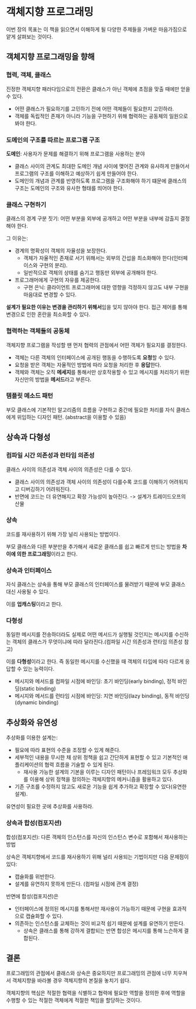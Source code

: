 # 객체지향 프로그래밍

이번 장의 목표는 이 책을 읽으면서 이해하게 될 다양한 주제들을 가벼운 마음가짐으로 얕게 살펴보는 것이다.

## 객체지향 프로그래밍을 향해

### 협력, 객체, 클래스

진정한 객체지향 패러다임으로의 전환은 클래스가 아닌 객체에 초점을 맞출 때에만 얻을 수 있다.

* 어떤 클래스가 필요하기를 고민하기 전에 어떤 객체들이 필요한지 고민하라.
* 객체를 독립적인 존재가 아니라 기능을 구현하기 위해 협력하는 공동체의 일원으로 봐야 한다.

### 도메인의 구조를 따르는 프로그램 구조

**도메인**: 사용자가 문제를 해결하기 위해 프로그램을 사용하는 분야

* 클래스 사이의 관계도 최대한 도메인 개념 사이에 맺어진 관계와 유사하게 만들어서 프로그램의 구조를 이해하고 예상하기 쉽게 만들어야 한다.
* 도메인의 개념과 관계를 반영하도록 프로그램을 구조화해야 하기 떄문에 클래스의 구조는 도메인의 구조와 유사한 형태를 띄어야 한다.

### 클래스 구현하기

클래스의 경계 구분 짓기: 어떤 부분을 외부에 공개하고 어떤 부분을 내부에 감출지 결정해야 한다.

그 이유는: 
* 경계의 명확성이 객체의 자율성을 보장한다.
  * 객체가 자율적인 존재로 서기 위해서는 외부의 간섭을 최소화해야 한다(인터페이스와 구현의 분리).
  * 일반적으로 객체의 상태를 숨기고 행동만 외부에 공개해야 한다.
* 프로그래머에게 구현의 자유를 제공한다.
  * 구현 은닉: 클라이언트 프로그래머에 대한 영향을 걱정하지 않고도 내부 구현을 마음대로 변경할 수 있다.

**설계가 필요한 이유는 변경을 관리하기 위해서**임을 잊지 않아야 한다. 접근 제어를 통해 변경으로 인한 혼란을 최소화할 수 있다.

### 협력하는 객체들의 공동체

객체지향 프로그램을 작성할 땐 먼저 협력의 관점에서 어떤 객체가 필요지를 결정한다.

* 객체는 다른 객체의 인터페이스에 공개된 행동을 수행하도록 **요청**할 수 있다.
* 요청을 받은 객체는 자율적인 방법에 따라 요청을 처리한 후 **응답**한다.
* 객체와 객체는 오직 **메세지**를 통해서만 상호작용할 수 있고 메시지를 처리하기 위한 자신만의 방법을 **메서드**라고 부른다.

### 템플릿 메소드 패턴

부모 클래스에 기본적인 알고리즘의 흐름을 구현하고 중간에 필요한 처리를 자식 클래스에게 위임하는 디자인 패턴. (abstract을 이용할 수 있음)

## 상속과 다형성

### 컴파일 시간 의존성과 런타임 의존성 

클래스 사이의 의존성과 객체 사이의 의존성은 다를 수 있다.

* 클래스 사이의 의존성과 객체 사이의 의존성이 다를수록 코드를 이해하기 어려워지고 디버깅하기 어려워진다.
* 반면에 코드는 더 유연해지고 확장 가능성이 높아진다. -> 설계가 트레이드오프의 산물

### 상속

코드를 재사용하기 위해 가장 널리 사용되는 방법이다.

부모 클래스와 다른 부분만을 추가해서 새로운 클래스를 쉽고 빠르게 만드는 방법을 **차이에 의한 프로그래밍**이라고 한다.

### 상속과 인터페이스

자식 클래스는 상속을 통해 부모 클래스의 인터페이스를 물려받기 때문에 부모 클래스 대신 사용될 수 있다.

이를 **업캐스팅**이라고 한다.

### 다형성

동일한 메시지를 전송하더라도 실제로 어떤 메서드가 실행될 것인지는 메시지를 수신하는 객체의 클래스가 무엇이냐에 따라 달라진다.(컴파일 시간 의존성과 런타임 의존성 참고)

이를 **다형성**이라고 한다. 즉 동일한 메시지를 수신했을 때 객체의 타입에 따라 다르게 응답할 수 있는 능력이다.

* 메시지와 메서드를 컴파일 시점에 바인딩: 초기 바인딩(early binding), 정적 바인딩(static binding)
* 메시지와 메서드를 런타임 시점에 바인딩: 지연 바인딩(lazy binding), 동적 바인딩(dynamic binding)

## 추상화와 유연성

추상화를 이용한 설계는:
* 필요에 따라 표현의 수준을 조정할 수 있게 해준다.
* 세부적인 내용을 무시한 채 상위 정책을 쉽고 간단하게 표현할 수 있고 기본적인 애플리케이션의 협력 흐름을 기술할 수 있게 된다.
  * 재사용 가능한 설계의 기본을 이루는 디자인 패턴이나 프레임워크 모두 추상화를 이용해 상위 정책을 정의하는 객체지향의 메커니즘을 활용하고 있다.
* 기존 구조를 수정하지 않고도 새로운 기능을 쉽게 추가하고 확장할 수 있다(유연한 설계).

유연성이 필요한 곳에 추상화를 사용하라.

### 상속과 합성(컴포지션)

합성(컴포지션): 다른 객체의 인스턴스를 자신의 인스턴스 변수로 포함해서 재사용하는 방법

상속은 객체지향에서 코드를 재사용하기 위해 널리 사용되는 기법이지만 다음 문제점이 있다:
* 캡슐화를 위반한다.
* 설계를 유연하지 못하게 만든다. (컴파일 시점에 관계 결정)

반면에 합성(컴포지션)은
* 인터페이스에 정의된 메시지를 통해서만 재사용이 가능하기 때문에 구현을 효과적으로 캡슐화할 수 있다.
* 의존하는 인스턴스를 교체하는 것이 비교적 쉽기 때문에 설계를 유연하기 만든다.
  * 상속은 클래스를 통해 강하게 결합되는 반면 합성은 메시지를 통해 느슨하게 결합된다.

## 결론

프로그래밍의 관점에서 클래스와 상속은 중요하지만 프로그래밍의 관점에 너무 치우쳐서 객체지향을 바라볼 경우 객체지향의 본질을 놓치기 쉽다.

객체지향의 핵심은 적절한 협력을 식별하고 협력에 필요한 역할을 정의한 후에 역할을 수행할 수 있는 적절한 객체에게 적절한 책임을 할당하는 것이다.

















